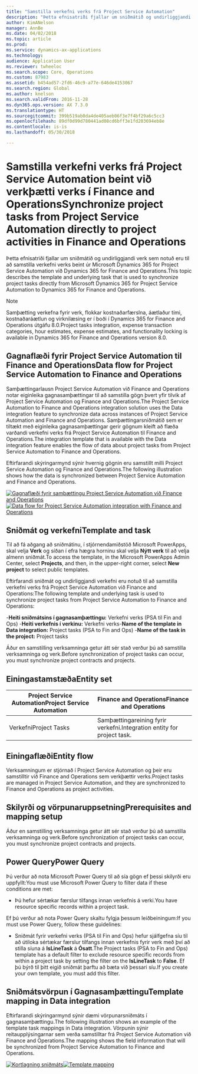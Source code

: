 ```yaml
---
title: "Samstilla verkefni verks frá Project Service Automation"
description: "Þetta efnisatriði fjallar um sniðmátið og undirliggjandi verk sem notuð eru til að samstilla verkefni verks beint úr Microsoft Dynamics 365 for Project Service Automation við Dynamics 365 for Finance and Operations."
author: KimANelson
manager: AnnBe
ms.date: 04/02/2018
ms.topic: article
ms.prod: 
ms.service: dynamics-ax-applications
ms.technology: 
audience: Application User
ms.reviewer: twheeloc
ms.search.scope: Core, Operations
ms.custom: 87983
ms.assetid: b454ad57-2fd6-46c9-a77e-646de4153067
ms.search.region: Global
ms.author: knelson
ms.search.validFrom: 2016-11-28
ms.dyn365.ops.version: AX 7.3.0
ms.translationtype: HT
ms.sourcegitcommit: 399b519ab0da4de405aeb06f3e7f4bf29a6c5cc3
ms.openlocfilehash: 89df0d99d780441ad08cd6bff3e1fd203694eb8e
ms.contentlocale: is-is
ms.lasthandoff: 05/30/2018

---
```


# <a name="synchronize-project-tasks-from-project-service-automation-directly-to-project-activities-in-finance-and-operations"></a><span data-ttu-id="0a0f5-103">Samstilla verkefni verks frá Project Service Automation beint við verkþætti verks í Finance and Operations</span><span class="sxs-lookup"><span data-stu-id="0a0f5-103">Synchronize project tasks from Project Service Automation directly to project activities in Finance and Operations</span></span>

<span data-ttu-id="0a0f5-104">Þetta efnisatriði fjallar um sniðmátið og undirliggjandi verk sem notuð eru til að samstilla verkefni verks beint úr Microsoft Dynamics 365 for Project Service Automation við Dynamics 365 for Finance and Operations.</span><span class="sxs-lookup"><span data-stu-id="0a0f5-104">This topic describes the template and underlying task that is used to synchronize project tasks directly from Microsoft Dynamics 365 for Project Service Automation to Dynamics 365 for Finance and Operations.</span></span>

> [!NOTE]
> <span data-ttu-id="0a0f5-105">Samþætting verkefna fyrir verk, flokkar kostnaðarfærslna, áætlaður tími, kostnaðaráætlun og virknilæsing er í boði í Dynamics 365 for Finance and Operations útgáfu 8.0.</span><span class="sxs-lookup"><span data-stu-id="0a0f5-105">Project tasks integration, expense transaction categories, hour estimates, expense estimates, and functionality locking is available in Dynamics 365 for Finance and Operations version 8.0.</span></span>

## <a name="data-flow-for-project-service-automation-to-finance-and-operations"></a><span data-ttu-id="0a0f5-106">Gagnaflæði fyrir Project Service Automation til Finance and Operations</span><span class="sxs-lookup"><span data-stu-id="0a0f5-106">Data flow for Project Service Automation to Finance and Operations</span></span>

<span data-ttu-id="0a0f5-107">Samþættingarlausn Project Service Automation við Finance and Operations notar eiginleika gagnasamþættingar til að samstilla gögn þvert yfir tilvik af Project Service Automation og Finance and Operations.</span><span class="sxs-lookup"><span data-stu-id="0a0f5-107">The Project Service Automation to Finance and Operations integration solution uses the Data integration feature to synchronize data across instances of Project Service Automation and Finance and Operations.</span></span> <span data-ttu-id="0a0f5-108">Samþættingarsniðmátið sem er tiltækt með eiginleika gagnasamþættingar gerir gögnum kleift að flæða varðandi verkefni verks frá Project Service Automation til Finance and Operations.</span><span class="sxs-lookup"><span data-stu-id="0a0f5-108">The integration template that is available with the Data integration feature enables the flow of data about project tasks from Project Service Automation to Finance and Operations.</span></span>

<span data-ttu-id="0a0f5-109">Eftirfarandi skýringarmynd sýnir hvernig gögnin eru samstillt milli Project Service Automation og Finance and Operations.</span><span class="sxs-lookup"><span data-stu-id="0a0f5-109">The following illustration shows how the data is synchronized between Project Service Automation and Finance and Operations.</span></span>

<span data-ttu-id="0a0f5-110">[![Gagnaflæði fyrir samþættingu Project Service Automation við Finance and Operations](./media/ProjectTasksFlow.png)](./media/ProjectTasksFlow.png)</span><span class="sxs-lookup"><span data-stu-id="0a0f5-110">[![Data flow for Project Service Automation integration with Finance and Operations](./media/ProjectTasksFlow.png)](./media/ProjectTasksFlow.png)</span></span>

## <a name="template-and-task"></a><span data-ttu-id="0a0f5-111">Sniðmát og verkefni</span><span class="sxs-lookup"><span data-stu-id="0a0f5-111">Template and task</span></span>

<span data-ttu-id="0a0f5-112">Til að fá aðgang að sniðmátinu, í stjórnendamiðstöð Microsoft PowerApps, skal velja **Verk** og síðan í efra hægra horninu skal velja **Nýtt verk** til að velja almenn sniðmát.</span><span class="sxs-lookup"><span data-stu-id="0a0f5-112">To access the template, in the Microsoft PowerApps Admin Center, select **Projects**, and then, in the upper-right corner, select **New project** to select public templates.</span></span>

<span data-ttu-id="0a0f5-113">Eftirfarandi sniðmát og undirliggjandi verkefni eru notuð til að samstilla verkefni verks frá Project Service Automation við Finance and Operations:</span><span class="sxs-lookup"><span data-stu-id="0a0f5-113">The following template and underlying task is used to synchronize project tasks from Project Service Automation to Finance and Operations:</span></span>

<span data-ttu-id="0a0f5-114">-**Heiti sniðmátsins í gagnasamþættingu:** Verkefni verks (PSA til Fin and Ops) -**Heiti verkefnis í verkinu:** Verkefni verks</span><span class="sxs-lookup"><span data-stu-id="0a0f5-114">-**Name of the template in Data integration:** Project tasks (PSA to Fin and Ops) -**Name of the task in the project:** Project tasks</span></span>

<span data-ttu-id="0a0f5-115">Áður en samstilling verksamninga getur átt sér stað verður þú að samstilla verksamninga og verk.</span><span class="sxs-lookup"><span data-stu-id="0a0f5-115">Before synchronization of project tasks can occur, you must synchronize project contracts and projects.</span></span>

## <a name="entity-set"></a><span data-ttu-id="0a0f5-116">Einingastamstæða</span><span class="sxs-lookup"><span data-stu-id="0a0f5-116">Entity set</span></span>

|<span data-ttu-id="0a0f5-117">Project Service Automation</span><span class="sxs-lookup"><span data-stu-id="0a0f5-117">Project Service Automation</span></span>               | <span data-ttu-id="0a0f5-118">Finance and Operations</span><span class="sxs-lookup"><span data-stu-id="0a0f5-118">Finance and Operations</span></span>                |
|-----------------------------------------|---------------------------------------|
| <span data-ttu-id="0a0f5-119">Verkefni</span><span class="sxs-lookup"><span data-stu-id="0a0f5-119">Project Tasks</span></span>                           | <span data-ttu-id="0a0f5-120">Samþættingareining fyrir verkefni.</span><span class="sxs-lookup"><span data-stu-id="0a0f5-120">Integration entity for project task.</span></span>   |

## <a name="entity-flow"></a><span data-ttu-id="0a0f5-121">Einingaflæði</span><span class="sxs-lookup"><span data-stu-id="0a0f5-121">Entity flow</span></span>

<span data-ttu-id="0a0f5-122">Verksamningum er stjórnað í Project Service Automation og þeir eru samstilltir við Finance and Operations sem verkþættir verks.</span><span class="sxs-lookup"><span data-stu-id="0a0f5-122">Project tasks are managed in Project Service Automation, and they are synchronized to Finance and Operations as project activities.</span></span>

## <a name="prerequisites-and-mapping-setup"></a><span data-ttu-id="0a0f5-123">Skilyrði og vörpunaruppsetning</span><span class="sxs-lookup"><span data-stu-id="0a0f5-123">Prerequisites and mapping setup</span></span>

<span data-ttu-id="0a0f5-124">Áður en samstilling verksamninga getur átt sér stað verður þú að samstilla verksamninga og verk.</span><span class="sxs-lookup"><span data-stu-id="0a0f5-124">Before synchronization of project tasks can occur, you must synchronize project contracts and projects.</span></span>

## <a name="power-query"></a><span data-ttu-id="0a0f5-125">Power Query</span><span class="sxs-lookup"><span data-stu-id="0a0f5-125">Power Query</span></span>

<span data-ttu-id="0a0f5-126">Þú verður að nota Microsoft Power Query til að sía gögn ef þessi skilyrði eru uppfyllt:</span><span class="sxs-lookup"><span data-stu-id="0a0f5-126">You must use Microsoft Power Query to filter data if these conditions are met:</span></span>

- <span data-ttu-id="0a0f5-127">Þú hefur sértækar færslur tilfangs innan verkefnis á verki.</span><span class="sxs-lookup"><span data-stu-id="0a0f5-127">You have resource specific records within a project task.</span></span>

<span data-ttu-id="0a0f5-128">Ef þú verður að nota Power Query skaltu fylgja þessum leiðbeiningum:</span><span class="sxs-lookup"><span data-stu-id="0a0f5-128">If you must use Power Query, follow these guidelines:</span></span>

- <span data-ttu-id="0a0f5-129">Sniðmát fyrir verkefni verks (PSA til Fin and Ops) hefur sjálfgefna síu til að útiloka sértækar færslur tilfangs innan verkefnis fyrir verk með því að stilla síuna á **IsLineTask** á **Ósatt**.</span><span class="sxs-lookup"><span data-stu-id="0a0f5-129">The Project tasks (PSA to Fin and Ops) template has a default filter to exclude resource specific records from within a project task by setting the filter on the **IsLineTask** to **False**.</span></span> <span data-ttu-id="0a0f5-130">Ef þú býrð til þitt eigið sniðmát þarftu að bæta við þessari síu.</span><span class="sxs-lookup"><span data-stu-id="0a0f5-130">If you create your own template, you must add this filter.</span></span>

## <a name="template-mapping-in-data-integration"></a><span data-ttu-id="0a0f5-131">Sniðmátsvörpun í Gagnasamþættingu</span><span class="sxs-lookup"><span data-stu-id="0a0f5-131">Template mapping in Data integration</span></span>

<span data-ttu-id="0a0f5-132">Eftirfarandi skýringarmynd sýnir dæmi vörpunarsniðmáts í gagnasamþættingu.</span><span class="sxs-lookup"><span data-stu-id="0a0f5-132">The following illustration shows an example of the template task mappings in Data integration.</span></span> <span data-ttu-id="0a0f5-133">Vörpunin sýnir reitaupplýsingarnar sem verða samstilltar frá Project Service Automation við Finance and Operations.</span><span class="sxs-lookup"><span data-stu-id="0a0f5-133">The mapping shows the field information that will be synchronized from Project Service Automation to Finance and Operations.</span></span>

<span data-ttu-id="0a0f5-134">[![Kortlagning sniðmáts](./media/ProjectTasksMapping.png)](./media/ProjectTasksMapping.png)</span><span class="sxs-lookup"><span data-stu-id="0a0f5-134">[![Template mapping](./media/ProjectTasksMapping.png)](./media/ProjectTasksMapping.png)</span></span>


